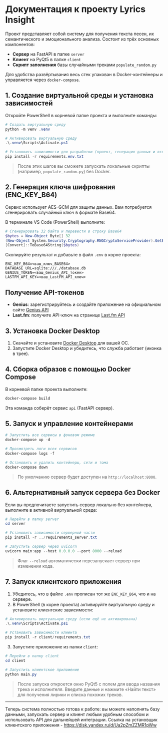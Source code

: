 # Документация к проекту Lyrics Insight

Проект представляет собой систему для получения текста песен, их семантического и эмоционального анализа. Состоит из трёх основных компонентов:

- **Сервер** на FastAPI в папке `server`
- **Клиент** на PyQt5 в папке `client`
- **Скрипт заполнения** базы случайными треками `populate_random.py`

Для удобства развёртывания весь стек упакован в Docker-контейнеры и управляется через `docker-compose`.

## 1. Создание виртуальной среды и установка зависимостей

Откройте PowerShell в корневой папке проекта и выполните команды:

```powershell
# Создать виртуальную среду
python -m venv .venv

# Активировать виртуальную среду
.\.venv\Scripts\Activate.ps1

# Установить зависимости для разработки (проект, генерация данных и вспомогательные скрипты)
pip install -r requirements.env.txt
```

> После этих шагов вы сможете запускать локальные скрипты (например, `populate_random.py`) без Docker.

## 2. Генерация ключа шифрования (ENC_KEY_B64)

Сервис использует AES-GCM для защиты данных. Вам потребуется сгенерировать случайный ключ в формате Base64.

В терминале VS Code (PowerShell) выполните:

```powershell
# Сгенерировать 32 байта и перевести в строку Base64
$bytes = New-Object Byte[] 32
(New-Object System.Security.Cryptography.RNGCryptoServiceProvider).GetBytes($bytes)
[Convert]::ToBase64String($bytes)
```

Скопируйте результат и добавьте в файл `.env` в корне проекта:

```dotenv
ENC_KEY_B64=<ваш_ключ_BASE64>
DATABASE_URL=sqlite:///./database.db
GENIUS_TOKEN=<ваш_Genius_API_токен>
LASTFM_API_KEY=<ваш_LastFM_API_ключ>
```

## Получение API-токенов

- **Genius**: зарегистрируйтесь и создайте приложение на официальном сайте [Genius API](https://genius.com/api-clients)
- **Last.fm**: получите API-ключ на странице [Last.fm API](https://www.last.fm/api/account/create)


## 3. Установка Docker Desktop

1. Скачайте и установите [Docker Desktop](https://www.docker.com/products/docker-desktop) для вашей ОС.
2. Запустите Docker Desktop и убедитесь, что служба работает (иконка в трее).

## 4. Сборка образов с помощью Docker Compose

В корневой папке проекта выполните:

```powershell
docker-compose build
```

Эта команда соберёт сервис `api` (FastAPI сервер).

## 5. Запуск и управление контейнерами

```powershell
# Запустить все сервисы в фоновом режиме
docker-compose up -d

# Просмотреть логи всех сервисов
docker-compose logs -f

# Остановить и удалить контейнеры, сети и тома
docker-compose down
```

> По умолчанию сервер будет доступен на `http://localhost:8000`.

## 6. Альтернативный запуск сервера без Docker

Если вы предпочитаете запустить сервер локально без контейнера, выполните в активной виртуальной среде:

```powershell
# Перейти в папку server
cd server

# Установить зависимости серверной части
pip install -r ../requirements_server.txt

# Запустить сервер через uvicorn
uvicorn main:app --host 0.0.0.0 --port 8000 --reload
```

> Флаг `--reload` автоматически перезапускает сервер при изменении кода.

## 7. Запуск клиентского приложения

1. Убедитесь, что в файле `.env` прописан тот же `ENC_KEY_B64`, что и на сервере.
2. В PowerShell (в корне проекта) активируйте виртуальную среду и установите клиентские зависимости:

```powershell
# Активировать виртуальную среду (если ещё не активирована)
.\.venv\Scripts\Activate.ps1

# Установить зависимости клиента
pip install -r client/requirements.txt
```

3. Запустите приложение из папки `client`:

```powershell
# Перейти в папку client
cd client

# Запустить клиентское приложение
python main.py
```

> После запуска откроется окно PyQt5 с полем для ввода названия трека и исполнителя.
> Введите данные и нажмите «Найти текст» для получения лирики и списка похожих треков.

---

Теперь система полностью готова к работе: вы можете наполнять базу данными, запускать сервер и клиент любым удобным способом и использовать API для дальнейшей интеграции.
Ссылка на установщик клиентского приложения - https://disk.yandex.ru/d/Ua2pZmZZMR1pWw
